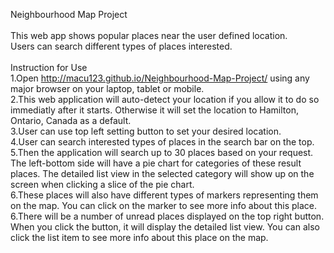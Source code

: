 Neighbourhood Map Project<br>
<br>
This web app shows popular places near the user defined location.<br>
Users can search different types of places interested.<br>
<br>
Instruction for Use<br>
1.Open http://macu123.github.io/Neighbourhood-Map-Project/ using any major browser on your laptop, tablet or mobile.<br>
2.This web application will auto-detect your location if you allow it to do so immediatly after it starts. Otherwise it will set the location to Hamilton, Ontario, Canada as a default.<br>
3.User can use top left setting button to set your desired location.<br>
4.User can search interested types of places in the search bar on the top.<br>
5.Then the application will search up to 30 places based on your request. The left-bottom side will have a pie chart for categories of these result places. The detailed list view in the selected category will show up on the screen when clicking a slice of the pie chart.<br>
6.These places will also have different types of markers representing them on the map. You can click on the marker to see more info about this place.<br>
6.There will be a number of unread places displayed on the top right button. When you click the button, it will display the detailed list view. You can also click the list item to see more info about this place on the map.